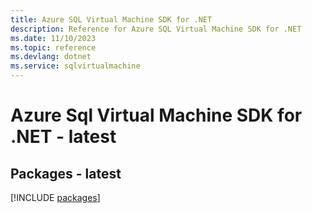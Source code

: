 ```yaml
---
title: Azure SQL Virtual Machine SDK for .NET
description: Reference for Azure SQL Virtual Machine SDK for .NET
ms.date: 11/10/2023
ms.topic: reference
ms.devlang: dotnet
ms.service: sqlvirtualmachine
---
```

# Azure Sql Virtual Machine SDK for .NET - latest
## Packages - latest
[!INCLUDE [packages](sql-virtual-machine-index.md)]